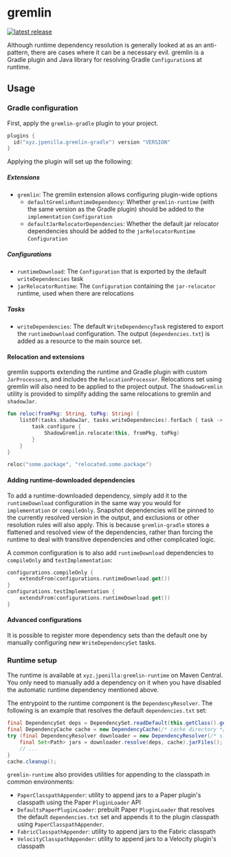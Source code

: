 # gremlin
[![latest release](https://img.shields.io/gradle-plugin-portal/v/xyz.jpenilla.gremlin-gradle?label=latest%20version)](https://plugins.gradle.org/plugin/xyz.jpenilla.gremlin-gradle)

Although runtime dependency resolution is generally looked at as an anti-pattern, there are cases where it can be a necessary evil.
gremlin is a Gradle plugin and Java library for resolving Gradle `Configuration`s at runtime.

## Usage

### Gradle configuration
First, apply the `gremlin-gradle` plugin to your project.
```kotlin
plugins {
  id("xyz.jpenilla.gremlin-gradle") version "VERSION"
}
```

Applying the plugin will set up the following:
##### Extensions
- `gremlin`: The gremlin extension allows configuring plugin-wide options
  - `defaultGremlinRuntimeDependency`: Whether `gremlin-runtime` (with the same version as the Gradle plugin) should be added to the `implementation` `Configuration`
  - `defaultJarRelocatorDependencies`: Whether the default jar relocator dependencies should be added to the `jarRelocatorRuntime` `Configuration`
##### Configurations
- `runtimeDownload`: The `Configuration` that is exported by the default `writeDependencies` task
- `jarRelocatorRuntime`: The `Configuration` containing the `jar-relocator` runtime, used when there are relocations
##### Tasks
- `writeDependencies`: The default `WriteDependencyTask` registered to export the `runtimeDownload` configuration. The output (`dependencies.txt`) is added as a resource to the main source set.

#### Relocation and extensions
gremlin supports extending the runtime and Gradle plugin with custom `JarProcessor`s, and includes the `RelocationProcessor`.
Relocations set using gremlin will also need to be applied to the project output. The `ShadowGremlin` utility is provided to simplify
adding the same relocations to gremlin and `shadowJar`.
```kotlin
fun reloc(fromPkg: String, toPkg: String) {
    listOf(tasks.shadowJar, tasks.writeDependencies).forEach { task ->
        task.configure {
            ShadowGremlin.relocate(this, fromPkg, toPkg)
        }
    }
}

reloc("some.package", "relocated.some.package")
```

#### Adding runtime-downloaded dependencies
To add a runtime-downloaded dependency, simply add it to the `runtimeDownload` configuration in the same way you would for `implementation` or `compileOnly`.
Snapshot dependencies will be pinned to the currently resolved version in the output, and exclusions or other resolution rules will also apply. This is because
`gremlin-gradle` stores a flattened and resolved view of the dependencies, rather than forcing the runtime to deal with transitive dependencies and other complicated logic.

A common configuration is to also add `runtimeDownload` dependencies to `compileOnly` and `testImplementation`:
```kotlin
configurations.compileOnly {
    extendsFrom(configurations.runtimeDownload.get())
}
configurations.testImplementation {
    extendsFrom(configurations.runtimeDownload.get())
}
```

#### Advanced configurations
It is possible to register more dependency sets than the default one by manually configuring new `WriteDependencySet` tasks.

### Runtime setup

The runtime is available at `xyz.jpenilla:gremlin-runtime` on Maven Central.
You only need to manually add a dependency on it when you have disabled the automatic runtime dependency mentioned above.

The entrypoint to the runtime component is the `DependencyResolver`. The following is an example that resolves the default `dependencies.txt` set:
```java
final DependencySet deps = DependencySet.readDefault(this.getClass().getClassLoader());
final DependencyCache cache = new DependencyCache(/* cache directory */);
try (final DependencyResolver downloader = new DependencyResolver(/* slf4j logger */)) {
    final Set<Path> jars = downloader.resolve(deps, cache).jarFiles();
    // ...
}
cache.cleanup();
```

`gremlin-runtime` also provides utilities for appending to the classpath in common environments:
- `PaperClasspathAppender`: utility to append jars to a Paper plugin's classpath using the Paper `PluginLoader` API
- `DefaultsPaperPluginLoader`: prebuilt Paper `PluginLoader` that resolves the default `dependencies.txt` set and appends it to the plugin classpath using `PaperClasspathAppender`.
- `FabricClasspathAppender`: utility to append jars to the Fabric classpath
- `VelocityClasspathAppender`: utility to append jars to a Velocity plugin's classpath
